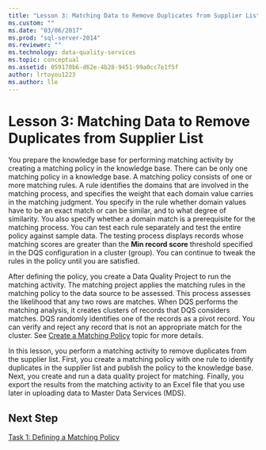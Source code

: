 ```yaml
---
title: "Lesson 3: Matching Data to Remove Duplicates from Supplier List | Microsoft Docs"
ms.custom: ""
ms.date: "03/06/2017"
ms.prod: "sql-server-2014"
ms.reviewer: ""
ms.technology: data-quality-services
ms.topic: conceptual
ms.assetid: 059170b6-d62e-4b28-9451-99a0cc7e1f5f
author: lrtoyou1223
ms.author: lle
---
```

# Lesson 3: Matching Data to Remove Duplicates from Supplier List
  You prepare the knowledge base for performing matching activity by creating a matching policy in the knowledge base. There can be only one matching policy in a knowledge base. A matching policy consists of one or more matching rules. A rule identifies the domains that are involved in the matching process, and specifies the weight that each domain value carries in the matching judgment. You specify in the rule whether domain values have to be an exact match or can be similar, and to what degree of similarity. You also specify whether a domain match is a prerequisite for the matching process. You can test each rule separately and test the entire policy against sample data. The testing process displays records whose matching scores are greater than the **Min record score** threshold specified in the DQS configuration in a cluster (group). You can continue to tweak the rules in the policy until you are satisfied.  
  
 After defining the policy, you create a Data Quality Project to run the matching activity. The matching project applies the matching rules in the matching policy to the data source to be assessed. This process assesses the likelihood that any two rows are matches. When DQS performs the matching analysis, it creates clusters of records that DQS considers matches. DQS randomly identifies one of the records as a pivot record. You can verify and reject any record that is not an appropriate match for the cluster. See [Create a Matching Policy](https://msdn.microsoft.com/library/hh270290.aspx) topic for more details.  
  
 In this lesson, you perform a matching activity to remove duplicates from the supplier list. First, you create a matching policy with one rule to identify duplicates in the supplier list and publish the policy to the knowledge base. Next, you create and run a data quality project for matching. Finally, you export the results from the matching activity to an Excel file that you use later in uploading data to Master Data Services (MDS).  
  
## Next Step  
 [Task 1: Defining a Matching Policy](../../2014/tutorials/task-1-defining-a-matching-policy.md)  
  
  
